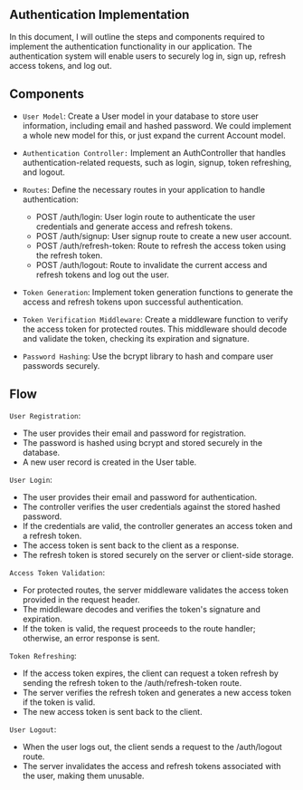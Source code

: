 ## Authentication Implementation

In this document, I will outline the steps and components required to implement the authentication functionality in our application. The authentication system will enable users to securely log in, sign up, refresh access tokens, and log out.

## Components

- `User Model`: Create a User model in your database to store user information, including email and hashed password. We could implement a whole new model for this, or just expand the current Account model.

- `Authentication Controller:` Implement an AuthController that handles authentication-related requests, such as login, signup, token refreshing, and logout.

- `Routes`: Define the necessary routes in your application to handle authentication:

  - POST /auth/login: User login route to authenticate the user credentials and generate access and refresh tokens.
  - POST /auth/signup: User signup route to create a new user account.
  - POST /auth/refresh-token: Route to refresh the access token using the refresh token.
  - POST /auth/logout: Route to invalidate the current access and refresh tokens and log out the user.

- `Token Generation`: Implement token generation functions to generate the access and refresh tokens upon successful authentication.

- `Token Verification Middleware`: Create a middleware function to verify the access token for protected routes. This middleware should decode and validate the token, checking its expiration and signature.

- `Password Hashing`: Use the bcrypt library to hash and compare user passwords securely.

## Flow

`User Registration`:

- The user provides their email and password for registration.
- The password is hashed using bcrypt and stored securely in the database.
- A new user record is created in the User table.

`User Login`:

- The user provides their email and password for authentication.
- The controller verifies the user credentials against the stored hashed password.
- If the credentials are valid, the controller generates an access token and a refresh token.
- The access token is sent back to the client as a response.
- The refresh token is stored securely on the server or client-side storage.

`Access Token Validation`:

- For protected routes, the server middleware validates the access token provided in the request header.
- The middleware decodes and verifies the token's signature and expiration.
- If the token is valid, the request proceeds to the route handler; otherwise, an error response is sent.

`Token Refreshing`:

- If the access token expires, the client can request a token refresh by sending the refresh token to the /auth/refresh-token route.
- The server verifies the refresh token and generates a new access token if the token is valid.
- The new access token is sent back to the client.

`User Logout`:

- When the user logs out, the client sends a request to the /auth/logout route.
- The server invalidates the access and refresh tokens associated with the user, making them unusable.
